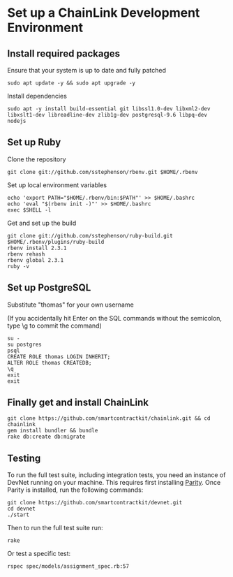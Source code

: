 # Set up a ChainLink Development Environment

## Install required packages

Ensure that your system is up to date and fully patched

```script
sudo apt update -y && sudo apt upgrade -y
```
Install dependencies

```script
sudo apt -y install build-essential git libssl1.0-dev libxml2-dev libxslt1-dev libreadline-dev zlib1g-dev postgresql-9.6 libpq-dev nodejs
```

## Set up Ruby

Clone the repository

```script
git clone git://github.com/sstephenson/rbenv.git $HOME/.rbenv
```

Set up local environment variables

```script
echo 'export PATH="$HOME/.rbenv/bin:$PATH"' >> $HOME/.bashrc
echo 'eval "$(rbenv init -)"' >> $HOME/.bashrc
exec $SHELL -l
```

Get and set up the build

```script
git clone git://github.com/sstephenson/ruby-build.git $HOME/.rbenv/plugins/ruby-build
rbenv install 2.3.1
rbenv rehash
rbenv global 2.3.1
ruby -v
```

## Set up PostgreSQL

Substitute "thomas" for your own username

(If you accidentally hit Enter on the SQL commands without the semicolon, type \g to commit the command)

```script
su -
su postgres
psql
CREATE ROLE thomas LOGIN INHERIT;
ALTER ROLE thomas CREATEDB;
\q
exit
exit
```

## Finally get and install ChainLink

```script
git clone https://github.com/smartcontractkit/chainlink.git && cd chainlink
gem install bundler && bundle
rake db:create db:migrate
```

## Testing
 
To run the full test suite, including integration tests, you need an instance of DevNet running on your machine. This requires first installing [Parity](https://github.com/paritytech/parity). Once Parity is installed, run the following commands:

```script
git clone https://github.com/smartcontractkit/devnet.git
cd devnet
./start
```

Then to run the full test suite run:

 ```script
 rake
 ```

Or test a specific test:

```script
rspec spec/models/assignment_spec.rb:57
```
